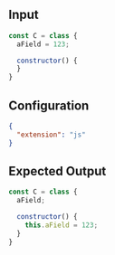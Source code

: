 
## Input
```javascript input
const C = class {
  aField = 123;

  constructor() {
  }
}
```

## Configuration
```json configuration
{
  "extension": "js"
}
```

## Expected Output
```javascript expected output
const C = class {
  aField;

  constructor() {
    this.aField = 123;
  }
}
```

